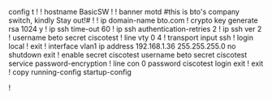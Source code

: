 


config t
!
!
hostname BasicSW
!
!
banner motd #this is bto's company switch, kindly Stay out!#
!
!
ip domain-name bto.com
!
crypto key generate rsa
1024
y
!
ip ssh time-out 60
!
ip ssh authentication-retries 2
!
ip ssh ver 2
!
username beto secret ciscotest
!
line vty 0 4
!
transport input ssh 
!
login local
!
exit
!
interface vlan1
ip address 192.168.1.36 255.255.255.0
no shutdown
exit
!
enable secret ciscotest
username beto secret ciscotest
service password-encryption
!
line con 0
password ciscotest
login
exit
!
exit
!
copy running-config startup-config

!
